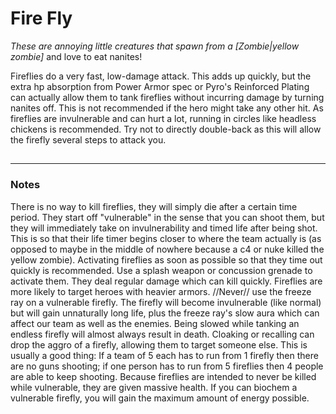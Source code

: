 # Fire Fly

*These are annoying little creatures that spawn from a \[Zombie\|yellow
zombie\]* and love to eat nanites!

Fireflies do a very fast, low-damage attack. This adds up quickly, but
the extra hp absorption from Power Armor spec or Pyro's Reinforced
Plating can actually allow them to tank fireflies without incurring
damage by turning nanites off. This is not recommended if the hero might
take any other hit. As fireflies are invulnerable and can hurt a lot,
running in circles like headless chickens is recommended. Try not to
directly double-back as this will allow the firefly several steps to
attack you.

##

------------------------------------------------------------------------

### Notes

There is no way to kill fireflies, they will simply die after a certain
time period. They start off "vulnerable" in the sense that you can shoot
them, but they will immediately take on invulnerability and timed life
after being shot. This is so that their life timer begins closer to
where the team actually is (as opposed to maybe in the middle of nowhere
because a c4 or nuke killed the yellow zombie). Activating fireflies as
soon as possible so that they time out quickly is recommended. Use a
splash weapon or concussion grenade to activate them. They deal regular
damage which can kill quickly. Fireflies are more likely to target
heroes with heavier armors. //Never// use the freeze ray on a vulnerable
firefly. The firefly will become invulnerable (like normal) but will
gain unnaturally long life, plus the freeze ray's slow aura which can
affect our team as well as the enemies. Being slowed while tanking an
endless firefly will almost always result in death. Cloaking or
recalling can drop the aggro of a firefly, allowing them to target
someone else. This is usually a good thing: If a team of 5 each has to
run from 1 firefly then there are no guns shooting; if one person has to
run from 5 fireflies then 4 people are able to keep shooting. Because
fireflies are intended to never be killed while vulnerable, they are
given massive health. If you can biochem a vulnerable firefly, you will
gain the maximum amount of energy possible.